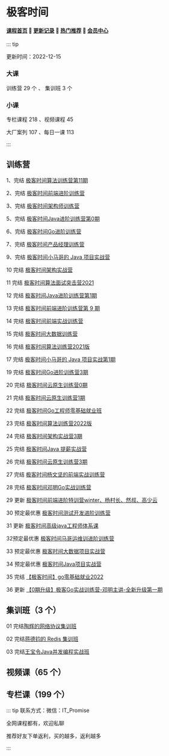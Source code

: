 # 极客时间

#### [**课程首页**](../../README.md) 💖 [**更新记录**](./gxjl-2023.md) 💖 [**热门推荐**](./rmtj.md) 💖 [**会员中心**](./vip.md)

::: tip

更新时间：2022-12-15

### 大课

训练营 29 个 、 集训班 3 个

### 小课

专栏课程 218 、视频课程 45

大厂案列 107 、每日一课 113

:::

## 训练营

1、完结 [极客时间算法训练营第11期](https://time.geekbang.org/college/algorithm/100034301)

2、完结 [极客时间前端进阶训练营](https://u.geekbang.org/subject/fe/100044701)

3、完结 [极客时间架构师训练营](https://u.geekbang.org/subject/arch/1000388)

5、完结 [极客时间Java进阶训练营第0期](https://u.geekbang.org/subject/java/1000579)

6、完结 [极客时间Go进阶训练营](https://u.geekbang.org/subject/go/1000607)

7、完结 [极客时间产品经理训练营](https://u.geekbang.org/subject/pm)

9、完结 [极客时间小马哥的 Java 项目实战营](https://u.geekbang.org/subject/java2nd/1000675)

10 完结 [极客时间架构实战营](https://u.geekbang.org/subject/arch2nd)

11 完结 [极客时间算法面试突击营2021](https://u.geekbang.org/subject/algorithm2nd/)

12 完结 [极客时间Java进阶训练营第1期](https://u.geekbang.org/subject/arch2nd)

13 完结 [极客时间前端进阶训练营第 9 期](https://u.geekbang.org/subject/fe)

14 完结 [极客时间前端实战训练营](https://u.geekbang.org/subject/fe2nd)

15 完结 [极客时间大数据训练营](https://u.geekbang.org/subject/bigdata)

16 完结 [极客时间算法训练营2021版](https://u.geekbang.org/subject/algorithm3rd)

17 完结 [极客时间小马哥的 Java 项目实战第1期](https://u.geekbang.org/subject/java2nd/1000675)

19 完结 [极客时间Go进阶训练营3期](https://u.geekbang.org/subject/go/1000607)

20 完结 [极客时间云原生训练营0期](https://u.geekbang.org/subject/cloudnative)

21 完结 [极客时间云原生训练营1期](https://u.geekbang.org/subject/cloudnative)

22 完结 [极客时间Go工程师零基础就业班](https://u.geekbang.org/subject/basicgo)

23 完结 [极客时间算法训练营2022版](https://u.geekbang.org/subject/algorithm3rd)

24 完结 [极客时间架构实战营3期](https://u.geekbang.org/subject/arch2nd)

25 完结 [极客时间Java 提薪实战营](https://u.geekbang.org/subject/java3rd)

26 完结 [极客时间云原生训练营3期](https://u.geekbang.org/subject/cloudnative)

27 完结 [极客时间杨文坚的前端实战训练营](https://u.geekbang.org/subject/fe3rd)

28 完结 [极客时间邓明Go实战训练营](https://u.geekbang.org/subject/go2nd)

29 更新 [极客时间前端进阶特训营winter、杨村长、然叔、高少云](https://u.geekbang.org/subject/fe4th)

30 预定最优惠 [极客时间测试开发进阶训练营](https://u.geekbang.org/subject/test)

31 更新 [极客时间高级java工程师体系课](https://u.geekbang.org/subject/java4th)

32预定最优惠 [极客时间马哥运维训进阶训练营](https://u.geekbang.org/subject/intro/1001198)

33 预定最优惠 [极客时间大数据项目实战营](https://time.geekbang.org/activity/promo?page_name=page_526)

34 预定最优惠 [极客时间Java项目实战营](https://u.geekbang.org/subject/intro/1003093)

35 完结 [【极客时间】go零基础就业2022](https://u.geekbang.org/subject/basicgo)

36 更新 [【0期升级】极客Go实战训练营-邓明主讲-全新升级第一期](https://u.geekbang.org/subject/go2nd)

## 集训班（3 个）

01 完结[陶辉的网络协议集训班](https://time.geekbang.org/course/intro/100070201)

02 完结[蒋德钧的 Redis 集训班](https://time.geekbang.org/course/intro/396)

03 完结[王宝令Java并发编程实战班](https://time.geekbang.org/column/intro/405)



## 视频课（65 个）



## 专栏课（199 个）

::: tip
联系方式：微信：IT_Promise

全网课程都有，欢迎私聊

推荐好友下单返利，买的越多，返利越多

:::